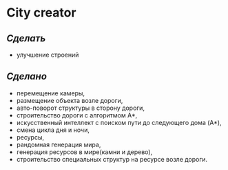 ﻿# City creator


## _Сделать_
* улучшение строений


## _Сделано_
* перемещение камеры,
* размещение объекта возле дороги,
* авто-поворот структуры в сторону дороги,
* строительство дороги с алгоритмом A*,
* искусственный интеллект с поиском пути до следующего дома (A*),
* смена цикла дня и ночи,
* ресурсы,
* рандомная генерация мира,
* генерация ресурсов в мире(камни и дерево),
* строительство специальных структур на ресурсе возле дороги.

